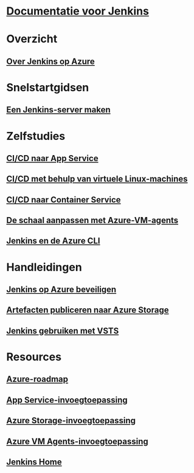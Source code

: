 # [Documentatie voor Jenkins](index.md)
# Overzicht
## [Over Jenkins op Azure](overview.md)
# Snelstartgidsen
## [Een Jenkins-server maken](/azure/jenkins/install-jenkins-solution-template)
# Zelfstudies
## [CI/CD naar App Service](/azure/jenkins/java-deploy-webapp-tutorial)
## [CI/CD met behulp van virtuele Linux-machines](/azure/virtual-machines/linux/tutorial-jenkins-github-docker-cicd)
## [CI/CD naar Container Service](/azure/container-service/container-service-kubernetes-jenkins)
## [De schaal aanpassen met Azure-VM-agents](/azure/jenkins/jenkins-azure-vm-agents)
## [Jenkins en de Azure CLI](/azure/jenkins/execute-cli-jenkins-pipeline)
# Handleidingen
## [Jenkins op Azure beveiligen](https://jenkins.io/blog/2017/04/20/secure-jenkins-on-azure/)
## [Artefacten publiceren naar Azure Storage](/azure/storage/common/storage-java-jenkins-continuous-integration-solution)
## [Jenkins gebruiken met VSTS](https://www.visualstudio.com/en-us/docs/build/apps/jenkins/build-deploy-jenkins)
# Resources
## [Azure-roadmap](https://azure.microsoft.com/roadmap/)
## [App Service-invoegtoepassing](https://plugins.jenkins.io/azure-app-service)
## [Azure Storage-invoegtoepassing](https://plugins.jenkins.io/windows-azure-storage)
## [Azure VM Agents-invoegtoepassing](https://plugins.jenkins.io/azure-vm-agents)
## [Jenkins Home](https://jenkins.io/)
